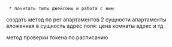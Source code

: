 
     * почитать типы джейсоны и работа с ним

создать метод по рег апартаментов
2 сущности
апартаменты вложенная в сущность адрес
поля: цена комнаты адрес и тд

метод проверки токена по расписанию


